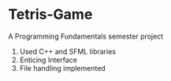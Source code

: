 # Tetris-Game
A Programming Fundamentals semester project

1) Used C++ and SFML libraries
2) Enticing Interface
3) File handling implemented
